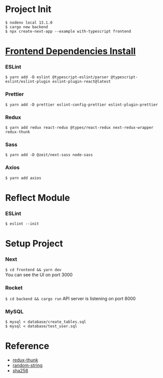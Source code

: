 # Project Init
`$ nodenv local 13.1.0`  
`$ cargo new backend`  
`$ npx create-next-app --example with-typescript frontend`

# [Frontend Dependencies Install](https://qiita.com/yohei_nakamura/items/2365682720ffd2fb3424)
### ESLint
`$ yarn add -D eslint @typescript-eslint/parser @typescript-eslint/eslint-plugin eslint-plugin-react@latest`
### Prettier
`$ yarn add -D prettier eslint-config-prettier eslint-plugin-prettier`
### Redux
`$ yarn add redux react-redux @types/react-redux next-redux-wrapper redux-thunk`
### Sass
`$ yarn add -D @zeit/next-sass node-sass`
### Axios
`$ yarn add axios`

# Reflect Module
### ESLint
`$ eslint --init`

# Setup Project
### Next
`$ cd frontend && yarn dev`  
You can see the UI on port 3000
### Rocket
`$ cd backend && cargo run`
API server is listening on port 8000
### MySQL
`$ mysql < database/create_tables.sql`  
`$ mysql < database/test_user.sql`

# Reference
- [redux-thunk](https://qiita.com/hiroya8649/items/c202742c99d2cc6159b8)
- [random-string](https://qiita.com/aoyagikouhei/items/b796632ff6581197737c)
- [sha256](http://kizkoh.hatenablog.com/entry/2016/06/02/154525)
